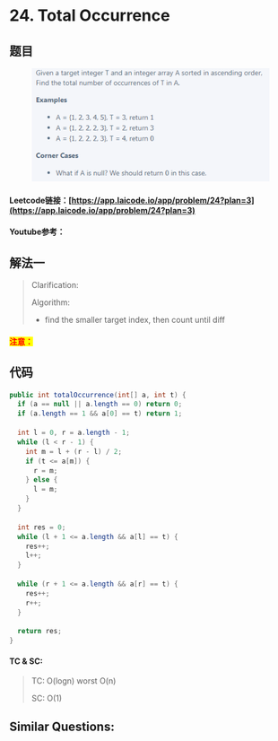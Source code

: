 # 24. Total Occurrence

## 题目

<figure><img src="../../.gitbook/assets/image (17).png" alt=""><figcaption></figcaption></figure>

#### Leetcode链接：[https://app.laicode.io/app/problem/24?plan=3](https://app.laicode.io/app/problem/24?plan=3)

#### Youtube参考：

## 解法一

> Clarification:&#x20;
>
> Algorithm:&#x20;
>
> * find the smaller target index, then count until diff

#### <mark style="color:red;">注意：</mark>

## 代码

```java
public int totalOccurrence(int[] a, int t) {
  if (a == null || a.length == 0) return 0;
  if (a.length == 1 && a[0] == t) return 1;
  
  int l = 0, r = a.length - 1;
  while (l < r - 1) {
    int m = l + (r - l) / 2;
    if (t <= a[m]) {
      r = m;
    } else {
      l = m;
    }
  }

  int res = 0;
  while (l + 1 <= a.length && a[l] == t) {
    res++;
    l++;
  }

  while (r + 1 <= a.length && a[r] == t) {
    res++;
    r++;
  }

  return res;
}
```

#### TC & SC:&#x20;

> TC: O(logn) worst O(n)
>
> SC: O(1)

## **Similar Questions:**&#x20;
